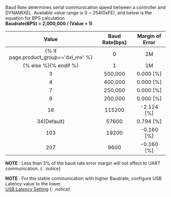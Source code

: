 Baud Rate determines serial communication speed between a controller and DYNAMIXEL.
Available value range is 0 ~ 254(0xFE), and below is the equation for BPS calculation.  
**Baudrate(BPS) = 2,000,000 / (Value + 1)**

| Value     | Baud Rate(bps)     | Margin of Error     |
|:------------:|:------------:|:------------:|
{% if page.product_group=='dxl_mx' %}|0|2M|0.000 [%]|
{% else %}{% endif %}|1|1M|0.000 [%]|
|3|500,000| 0.000 [%]|
|4|400,000| 0.000 [%]|
|7|250,000| 0.000 [%]|
|9|200,000| 0.000 [%]|
|16|115200| -2.124 [%]|
|34(Default)|57600| 0.794 [%]|
|103|19200| -0.160 [%]|
|207|9600| -0.160 [%]|

**NOTE** : Less than 3% of the baud rate error margin will not affect to UART communication.
{: .notice}

**NOTE** : For the stable communication with higher Baudrate, configure USB Latency value to the lower.  
[USB Latency Setting](/docs/en/software/dynamixel/dynamixel_wizard2/#usb-latency-setting) 
{: .notice}
